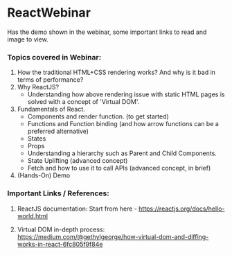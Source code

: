 # ReactWebinar
Has the demo shown in the webinar, some important links to read and image to view.

### Topics covered in Webinar: 
1. How the traditional HTML+CSS rendering works? And why is it bad in terms of performance?
2. Why ReactJS? 
	- Understanding how above rendering issue with static HTML pages is solved with a concept of 'Virtual DOM'.
3. Fundamentals of React.
	- Components and render function. (to get started) 
	- Functions and Function binding (and how arrow functions can be a preferred alternative)
	- States
	- Props
	- Understanding a hierarchy such as Parent and Child Components.
	- State Uplifting (advanced concept)
	- Fetch and how to use it to call APIs (advanced concept, in brief)
4. (Hands-On) Demo

### Important Links / References:
1. ReactJS documentation:
Start from here - https://reactjs.org/docs/hello-world.html

2. Virtual DOM in-depth process:
https://medium.com/@gethylgeorge/how-virtual-dom-and-diffing-works-in-react-6fc805f9f84e

